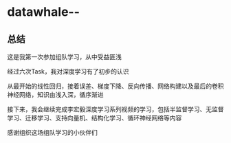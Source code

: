 # datawhale--
## **总结**

这是我第一次参加组队学习，从中受益匪浅



经过六次Task，我对深度学习有了初步的认识

从最开始的线性回归，接着误差、梯度下降、反向传播、网络构建以及最后的卷积神经网络，知识由浅入深，循序渐进

接下来，我会继续完成李宏毅深度学习系列视频的学习，包括半监督学习、无监督学习、迁移学习、支持向量机、结构化学习、循环神经网络等内容



感谢组织这场组队学习的小伙伴们

